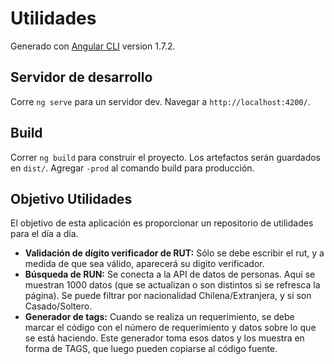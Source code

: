 # Utilidades

Generado con [Angular CLI](https://github.com/angular/angular-cli) version 1.7.2.

## Servidor de desarrollo   

Corre `ng serve` para un servidor dev. Navegar a `http://localhost:4200/`. 

## Build

Correr `ng build` para construir el proyecto. Los artefactos serán guardados en  `dist/`. Agregar `-prod` al comando build para producción.

## Objetivo Utilidades

El objetivo de esta aplicación es proporcionar un repositorio de utilidades para el día a día.
-   **Validación de dígito verificador de RUT:** Sólo se debe escribir el rut, y a medida de que sea válido, aparecerá su digito verificador.
-   **Búsqueda de RUN:** Se conecta a la API de datos de personas. Aquí se muestran 1000 datos (que se actualizan o son distintos si se refresca la página). Se puede filtrar por nacionalidad Chilena/Extranjera, y si son Casado/Soltero.
-   **Generador de tags:** Cuando se realiza un requerimiento, se debe marcar el código con el número de requerimiento y datos sobre lo que se está haciendo. Este generador toma esos datos y los muestra en forma de TAGS, que luego pueden copiarse al código fuente. 

